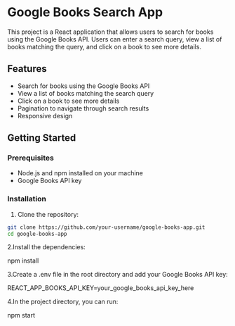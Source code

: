 # Google Books Search App

This project is a React application that allows users to search for books using the Google Books API. Users can enter a search query, view a list of books matching the query, and click on a book to see more details.

## Features

- Search for books using the Google Books API
- View a list of books matching the search query
- Click on a book to see more details
- Pagination to navigate through search results
- Responsive design

## Getting Started

### Prerequisites

- Node.js and npm installed on your machine
- Google Books API key

### Installation

1. Clone the repository:

```bash
git clone https://github.com/your-username/google-books-app.git
cd google-books-app
```

2.Install the dependencies:

npm install

3.Create a .env file in the root directory and add your Google Books API key:

REACT_APP_BOOKS_API_KEY=your_google_books_api_key_here

4.In the project directory, you can run:

npm start